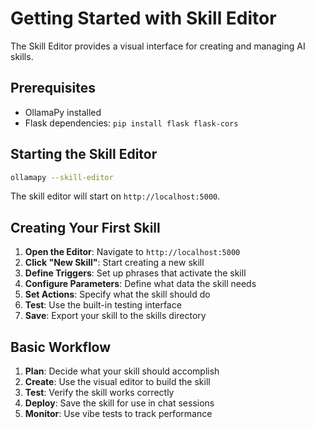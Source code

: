 # Getting Started with Skill Editor

The Skill Editor provides a visual interface for creating and managing AI skills.

## Prerequisites

- OllamaPy installed
- Flask dependencies: `pip install flask flask-cors`

## Starting the Skill Editor

```bash
ollamapy --skill-editor
```

The skill editor will start on `http://localhost:5000`.

## Creating Your First Skill

1. **Open the Editor**: Navigate to `http://localhost:5000`
2. **Click "New Skill"**: Start creating a new skill
3. **Define Triggers**: Set up phrases that activate the skill
4. **Configure Parameters**: Define what data the skill needs
5. **Set Actions**: Specify what the skill should do
6. **Test**: Use the built-in testing interface
7. **Save**: Export your skill to the skills directory

## Basic Workflow

1. **Plan**: Decide what your skill should accomplish
2. **Create**: Use the visual editor to build the skill
3. **Test**: Verify the skill works correctly
4. **Deploy**: Save the skill for use in chat sessions
5. **Monitor**: Use vibe tests to track performance